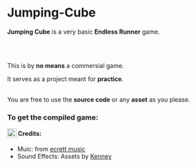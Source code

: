 # Jumping-Cube

**Jumping Cube** is a very basic __**Endless Runner**__ game.

<br />
<br />

This is by **no means** a commersial game.

It serves as a project meant for **practice**.


<br />
You are free to use the <b>source code</b> or any <b>asset</b> as you please.
<br />

### To get the compiled game:
[<img align="left" alt="Jumping-Cube | itch" width="22px" src="https://cdn.jsdelivr.net/npm/simple-icons@3.5.0/icons/itch-dot-io.svg" />][game-page]

#### Credits:
- Muic: from [ecrett music](https://ecrettmusic.com)
- Sound Effects: Assets by [Kenney](https://www.kenney.nl)

[game-page]: https://infinite-pain.itch.io/jumping-cube